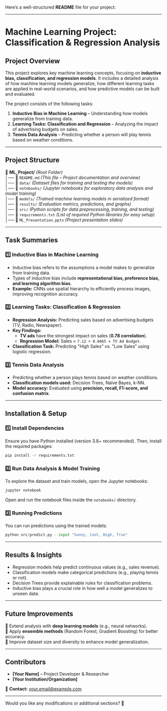 Here’s a well-structured **README** file for your project:  

---

# **Machine Learning Project: Classification & Regression Analysis**  

## **Project Overview**  
This project explores key machine learning concepts, focusing on **inductive bias, classification, and regression models**. It includes a detailed analysis of how machine learning models generalize, how different learning tasks are applied in real-world scenarios, and how predictive models can be built and evaluated.  

The project consists of the following tasks:  
1. **Inductive Bias in Machine Learning** – Understanding how models generalize from training data.  
2. **Learning Tasks: Classification and Regression** – Analyzing the impact of advertising budgets on sales.  
3. **Tennis Data Analysis** – Predicting whether a person will play tennis based on weather conditions.  

---

## **Project Structure**  

📂 **ML_Project/** *(Root Folder)*  
│── 📄 `README.md` *(This file – Project documentation and overview)*  
│── 📂 `data/` *(Dataset files for training and testing the models)*  
│── 📂 `notebooks/` *(Jupyter notebooks for exploratory data analysis and model training)*  
│── 📂 `models/` *(Trained machine learning models in serialized format)*  
│── 📂 `results/` *(Evaluation metrics, predictions, and graphs)*  
│── 📂 `src/` *(Python scripts for data preprocessing, training, and testing)*  
│── 📄 `requirements.txt` *(List of required Python libraries for easy setup)*  
│── 📄 `ML_Presentation.pptx` *(Project presentation slides)*  

---

## **Task Summaries**  

### **1️⃣ Inductive Bias in Machine Learning**  
- Inductive bias refers to the assumptions a model makes to generalize from training data.  
- Types of inductive bias include **representational bias, preference bias, and learning algorithm bias**.  
- **Example:** CNNs use spatial hierarchy to efficiently process images, improving recognition accuracy.  

### **2️⃣ Learning Tasks: Classification & Regression**  
- **Regression Analysis:** Predicting sales based on advertising budgets (TV, Radio, Newspaper).  
- **Key Findings:**  
  - **TV ads** have the strongest impact on sales (**0.78 correlation**).  
  - **Regression Model:** Sales = `7.12 + 0.0465 × TV Ad Budget`.  
- **Classification Task:** Predicting "High Sales" vs. "Low Sales" using logistic regression.  

### **3️⃣ Tennis Data Analysis**  
- Predicting whether a person plays tennis based on weather conditions.  
- **Classification models used:** Decision Trees, Naïve Bayes, k-NN.  
- **Model accuracy:** Evaluated using **precision, recall, F1-score, and confusion matrix**.  

---

## **Installation & Setup**  

### **1️⃣ Install Dependencies**  
Ensure you have Python installed (version 3.8+ recommended). Then, install the required packages:  

```bash
pip install -r requirements.txt
```

### **2️⃣ Run Data Analysis & Model Training**  
To explore the dataset and train models, open the Jupyter notebooks:  

```bash
jupyter notebook
```

Open and run the notebook files inside the `notebooks/` directory.  

### **3️⃣ Running Predictions**  
You can run predictions using the trained models:  

```python
python src/predict.py --input "Sunny, Cool, High, True"
```

---

## **Results & Insights**  
- Regression models help predict continuous values (e.g., sales revenue).  
- Classification models make categorical predictions (e.g., playing tennis or not).  
- Decision Trees provide explainable rules for classification problems.  
- Inductive bias plays a crucial role in how well a model generalizes to unseen data.  

---

## **Future Improvements**  
🔹 Extend analysis with **deep learning models** (e.g., neural networks).  
🔹 Apply **ensemble methods** (Random Forest, Gradient Boosting) for better accuracy.  
🔹 Improve dataset size and diversity to enhance model generalization.  

---

## **Contributors**  
- **[Your Name]** – Project Developer & Researcher  
- **[Your Institution/Organization]**  

📧 **Contact:** your.email@example.com  

---

Would you like any modifications or additional sections? 🚀
